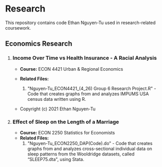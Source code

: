 # Research
This repository contains code Ethan Nguyen-Tu used in research-related coursework.


## Economics Research

1. ### Income Over Time vs Health Insurance - A Racial Analysis
    - **Course:** ECON 4421 Urban & Regional Economics
    - **Related Files:**
      1. "Nguyen-Tu_ECON4421_(4_26) Group 6 Research Project.R" - Code that creates graphs from and analyzes IMPUMS USA census data written using R.

    - Copyright (c) 2021 Ethan Nguyen-Tu
2. ### Effect of Sleep on the Length of a Marriage
    - **Course:** ECON 2250 Statistics for Economists
    - **Related Files:**
      1. "Nguyen-Tu_ECON2250_DAP(Code).do" - Code that creates graphs from and analyzes cross-sectional individual data on sleep patterns from the Wooldridge datasets, called “SLEEP75.dta", using Stata.

